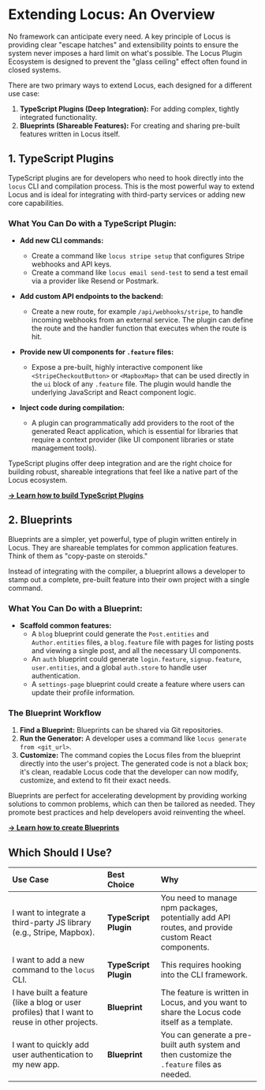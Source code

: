 # Extending Locus: An Overview

No framework can anticipate every need. A key principle of Locus is providing clear "escape hatches" and extensibility points to ensure the system never imposes a hard limit on what's possible. The Locus Plugin Ecosystem is designed to prevent the "glass ceiling" effect often found in closed systems.

There are two primary ways to extend Locus, each designed for a different use case:

1.  **TypeScript Plugins (Deep Integration):** For adding complex, tightly integrated functionality.
2.  **Blueprints (Shareable Features):** For creating and sharing pre-built features written in Locus itself.

## 1. TypeScript Plugins

TypeScript plugins are for developers who need to hook directly into the `locus` CLI and compilation process. This is the most powerful way to extend Locus and is ideal for integrating with third-party services or adding new core capabilities.

### What You Can Do with a TypeScript Plugin:

*   **Add new CLI commands:**
    *   Create a command like `locus stripe setup` that configures Stripe webhooks and API keys.
    *   Create a command like `locus email send-test` to send a test email via a provider like Resend or Postmark.

*   **Add custom API endpoints to the backend:**
    *   Create a new route, for example `/api/webhooks/stripe`, to handle incoming webhooks from an external service. The plugin can define the route and the handler function that executes when the route is hit.

*   **Provide new UI components for `.feature` files:**
    *   Expose a pre-built, highly interactive component like `<StripeCheckoutButton>` or `<MapboxMap>` that can be used directly in the `ui` block of any `.feature` file. The plugin would handle the underlying JavaScript and React component logic.

*   **Inject code during compilation:**
    *   A plugin can programmatically add providers to the root of the generated React application, which is essential for libraries that require a context provider (like UI component libraries or state management tools).

TypeScript plugins offer deep integration and are the right choice for building robust, shareable integrations that feel like a native part of the Locus ecosystem.

**[→ Learn how to build TypeScript Plugins](./typescript-plugins.md)**

## 2. Blueprints

Blueprints are a simpler, yet powerful, type of plugin written entirely in Locus. They are shareable templates for common application features. Think of them as "copy-paste on steroids."

Instead of integrating with the compiler, a blueprint allows a developer to stamp out a complete, pre-built feature into their own project with a single command.

### What You Can Do with a Blueprint:

*   **Scaffold common features:**
    *   A `blog` blueprint could generate the `Post.entities` and `Author.entities` files, a `blog.feature` file with pages for listing posts and viewing a single post, and all the necessary UI components.
    *   An `auth` blueprint could generate `login.feature`, `signup.feature`, `user.entities`, and a global `auth.store` to handle user authentication.
    *   A `settings-page` blueprint could create a feature where users can update their profile information.

### The Blueprint Workflow

1.  **Find a Blueprint:** Blueprints can be shared via Git repositories.
2.  **Run the Generator:** A developer uses a command like `locus generate from <git_url>`.
3.  **Customize:** The command copies the Locus files from the blueprint directly into the user's project. The generated code is not a black box; it's clean, readable Locus code that the developer can now modify, customize, and extend to fit their exact needs.

Blueprints are perfect for accelerating development by providing working solutions to common problems, which can then be tailored as needed. They promote best practices and help developers avoid reinventing the wheel.

**[→ Learn how to create Blueprints](./blueprints.md)**

## Which Should I Use?

| Use Case                                                     | Best Choice         | Why                                                                                             |
| :----------------------------------------------------------- | :------------------ | :---------------------------------------------------------------------------------------------- |
| I want to integrate a third-party JS library (e.g., Stripe, Mapbox). | **TypeScript Plugin** | You need to manage npm packages, potentially add API routes, and provide custom React components. |
| I want to add a new command to the `locus` CLI.              | **TypeScript Plugin** | This requires hooking into the CLI framework.                                                   |
| I have built a feature (like a blog or user profiles) that I want to reuse in other projects. | **Blueprint**         | The feature is written in Locus, and you want to share the Locus code itself as a template.     |
| I want to quickly add user authentication to my new app.       | **Blueprint**         | You can generate a pre-built auth system and then customize the `.feature` files as needed.     |
